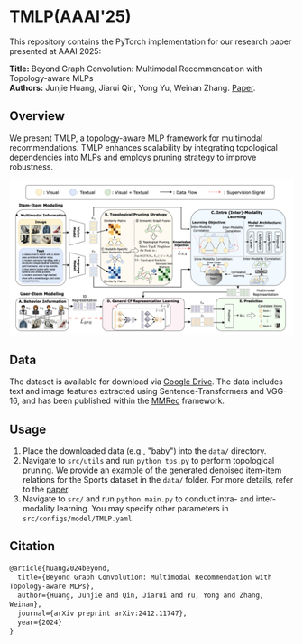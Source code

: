 # TMLP(AAAI'25)

This repository contains the PyTorch implementation for our research paper presented at AAAI 2025:

**Title:** Beyond Graph Convolution: Multimodal Recommendation with Topology-aware MLPs  
**Authors:** Junjie Huang, Jiarui Qin, Yong Yu, Weinan Zhang. [Paper](https://arxiv.org/abs/2412.11747).  

## Overview
We present TMLP, a topology-aware MLP framework for multimodal recommendations. TMLP enhances scalability by integrating topological dependencies into MLPs and employs pruning strategy to improve robustness. 
<p>
<img src="./tmlp.png" width="750">
</p>

## Data
The dataset is available for download via [Google Drive](https://drive.google.com/drive/folders/1BxObpWApHbGx9jCQGc8z52cV3t9_NE0f?usp=sharing).
The data includes text and image features extracted using Sentence-Transformers and VGG-16, and has been published within the [MMRec](https://github.com/enoche/MMRec) framework.

## Usage
1. Place the downloaded data (e.g., "baby") into the `data/` directory.  
2. Navigate to `src/utils` and run `python tps.py` to perform topological pruning. We provide an example of the generated denoised item-item relations for the Sports dataset in the `data/` folder. For more details, refer to the [paper](https://arxiv.org/abs/2203.12265).  
3. Navigate to `src/` and run `python main.py` to conduct intra- and inter-modality learning.
You may specify other parameters in `src/configs/model/TMLP.yaml`.

## Citation
```
@article{huang2024beyond,
  title={Beyond Graph Convolution: Multimodal Recommendation with Topology-aware MLPs},
  author={Huang, Junjie and Qin, Jiarui and Yu, Yong and Zhang, Weinan},
  journal={arXiv preprint arXiv:2412.11747},
  year={2024}
}
```